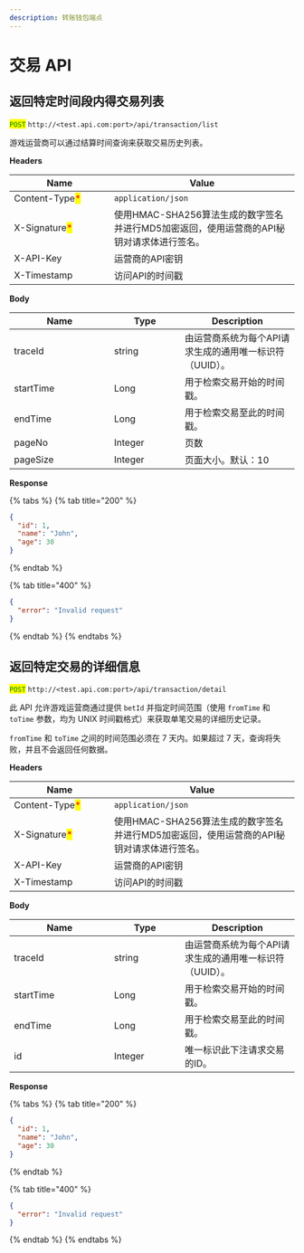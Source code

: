 ```yaml
---
description: 转账钱包端点
---
```


# 交易 API

## 返回特定时间段内得交易列表

<mark style="color:green;">`POST`</mark> `http://<test.api.com:port>/api/transaction/list`

游戏运营商可以通过结算时间查询来获取交易历史列表。

**Headers**

<table><thead><tr><th width="161">Name</th><th>Value</th></tr></thead><tbody><tr><td>Content-Type<mark style="color:red;">*</mark></td><td><code>application/json</code></td></tr><tr><td>X-Signature<mark style="color:red;">*</mark></td><td>使用HMAC-SHA256算法生成的数字签名并进行MD5加密返回，使用运营商的API秘钥对请求体进行签名。</td></tr><tr><td>X-API-Key</td><td>运营商的API密钥</td></tr><tr><td>X-Timestamp</td><td>访问API的时间戳</td></tr></tbody></table>

**Body**

<table><thead><tr><th width="161">Name</th><th width="109">Type</th><th>Description</th></tr></thead><tbody><tr><td>traceId</td><td>string</td><td>由运营商系统为每个API请求生成的通用唯一标识符（UUID）。</td></tr><tr><td>startTime</td><td>Long</td><td>用于检索交易开始的时间戳。</td></tr><tr><td>endTime</td><td>Long</td><td>用于检索交易至此的时间戳。</td></tr><tr><td>pageNo</td><td>Integer</td><td>页数</td></tr><tr><td>pageSize</td><td>Integer</td><td>页面大小。默认：10</td></tr></tbody></table>

**Response**

{% tabs %}
{% tab title="200" %}
```json
{
  "id": 1,
  "name": "John",
  "age": 30
}
```
{% endtab %}

{% tab title="400" %}
```json
{
  "error": "Invalid request"
}
```
{% endtab %}
{% endtabs %}

## 返回特定交易的详细信息

<mark style="color:green;">`POST`</mark> `http://<test.api.com:port>/api/transaction/detail`

此 API 允许游戏运营商通过提供 `betId` 并指定时间范围（使用 `fromTime` 和 `toTime` 参数，均为 UNIX 时间戳格式）来获取单笔交易的详细历史记录。

`fromTime` 和 `toTime` 之间的时间范围必须在 7 天内。如果超过 7 天，查询将失败，并且不会返回任何数据。

**Headers**

<table><thead><tr><th width="161">Name</th><th>Value</th></tr></thead><tbody><tr><td>Content-Type<mark style="color:red;">*</mark></td><td><code>application/json</code></td></tr><tr><td>X-Signature<mark style="color:red;">*</mark></td><td>使用HMAC-SHA256算法生成的数字签名并进行MD5加密返回，使用运营商的API秘钥对请求体进行签名。</td></tr><tr><td>X-API-Key</td><td>运营商的API密钥</td></tr><tr><td>X-Timestamp</td><td>访问API的时间戳</td></tr></tbody></table>

**Body**

<table><thead><tr><th width="161">Name</th><th width="109">Type</th><th>Description</th></tr></thead><tbody><tr><td>traceId</td><td>string</td><td>由运营商系统为每个API请求生成的通用唯一标识符（UUID）。</td></tr><tr><td>startTime</td><td>Long</td><td>用于检索交易开始的时间戳。</td></tr><tr><td>endTime</td><td>Long</td><td>用于检索交易至此的时间戳。</td></tr><tr><td>id</td><td>Integer</td><td>唯一标识此下注请求交易的ID。</td></tr></tbody></table>

**Response**

{% tabs %}
{% tab title="200" %}
```json
{
  "id": 1,
  "name": "John",
  "age": 30
}
```
{% endtab %}

{% tab title="400" %}
```json
{
  "error": "Invalid request"
}
```
{% endtab %}
{% endtabs %}
